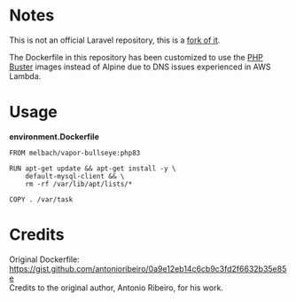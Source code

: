 # Notes

This is not an official Laravel repository, this is a [fork of it](https://github.com/laravel/vapor-dockerfiles).  

The Dockerfile in this repository has been customized to use the [PHP Buster](https://github.com/docker-library/php) images instead of Alpine due to DNS issues experienced in AWS Lambda.

# Usage

**environment.Dockerfile**
```
FROM melbach/vapor-bullseye:php83

RUN apt-get update && apt-get install -y \
    default-mysql-client && \
    rm -rf /var/lib/apt/lists/*

COPY . /var/task
```

# Credits

Original Dockerfile: https://gist.github.com/antonioribeiro/0a9e12eb14c6cb9c3fd2f6632b35e85e  
Credits to the original author, Antonio Ribeiro, for his work.
